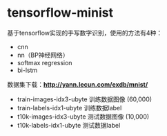 # tensorflow-minist
基于tensorflow实现的手写数字识别，使用的方法有4种：
* cnn
* nn（BP神经网络）
* softmax regression
* bi-lstm

数据集下载：**http://yann.lecun.com/exdb/mnist/**

- train-images-idx3-ubyte 训练数据图像 (60,000)
- train-labels-idx1-ubyte 训练数据label
- t10k-images-idx3-ubyte 测试数据图像 (10,000)
- t10k-labels-idx1-ubyte 测试数据label
